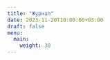 ```yaml
---
title: "Журнал"
date: 2023-11-20T10:00:00+03:00
draft: false
menu:
  main:
    weight: 30
---
```


<!-- ## Журнал проекта

В этом разделе мы публикуем актуальную информацию о ходе работы над проектом, делимся успехами, трудностями и полезными находками.

---

### Не пропустите обновления!

Подпишитесь на нашу рассылку, чтобы получать уведомления о новых записях в журнале проекта.

{{< subscribe-form >}}  -->
